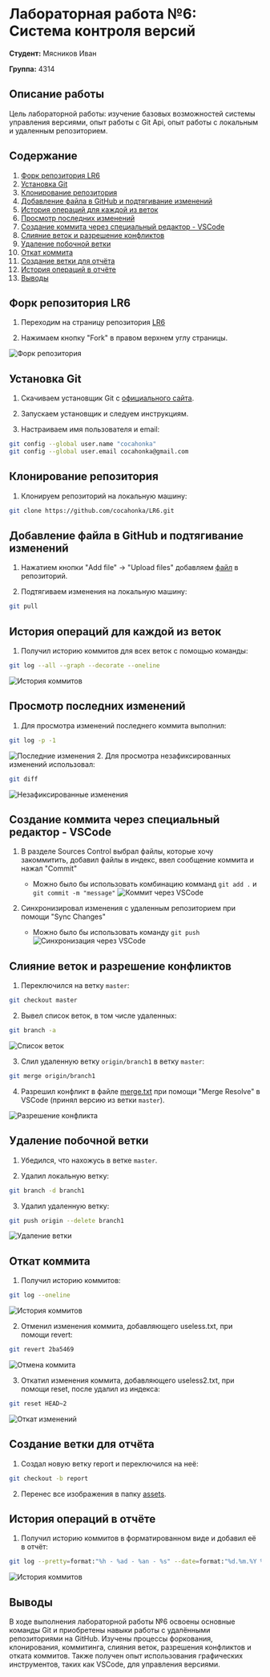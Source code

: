 # Лабораторная работа №6: Система контроля версий

**Студент:** Мясников Иван

**Группа:** 4314

## Описание работы

Цель лабораторной работы: изучение базовых возможностей системы
управления версиями, опыт работы с Git Api, опыт работы с локальным и
удаленным репозиторием.

## Содержание
1. [Форк репозитория LR6](#форк-репозитория-lr6)
2. [Установка Git](#установка-git)
3. [Клонирование репозитория](#клонирование-репозитория)
4. [Добавление файла в GitHub и подтягивание изменений](#добавление-файла-в-github-и-подтягивание-изменений)
5. [История операций для каждой из веток](#история-операций-для-каждой-из-веток)
6. [Просмотр последних изменений](#просмотр-последних-изменений)
7. [Создание коммита через специальный редактор - VSCode](#создание-коммита-через-специальный-редактор---vscode)
8. [Слияние веток и разрешение конфликтов](#слияние-веток-и-разрешение-конфликтов)
9. [Удаление побочной ветки](#удаление-побочной-ветки)
10. [Откат коммита](#откат-коммита)
11. [Создание ветки для отчёта](#создание-ветки-для-отчёта)
12. [История операций в отчёте](#история-операций-в-отчёте)
13. [Выводы](#выводы)


## Форк репозитория LR6
1. Переходим на страницу репозитория [LR6](https://github.com/Kurtyanik/LR6)

2. Нажимаем кнопку "Fork" в правом верхнем углу страницы.

![Форк репозитория](assets/1.create_fork.png)

## Установка Git
1. Скачиваем установщик Git с [официального сайта](https://git-scm.com/).

2. Запускаем установщик и следуем инструкциям.

3. Настраиваем имя пользователя и email:
```bash
git config --global user.name "cocahonka"
git config --global user.email cocahonka@gmail.com
```

## Клонирование репозитория
1. Клонируем репозиторий на локальную машину:
```bash
git clone https://github.com/cocahonka/LR6.git
```

## Добавление файла в GitHub и подтягивание изменений
1. Нажатием кнопки "Add file" -> "Upload files" добавляем [файл](assets/1.create_fork.png) в репозиторий.

2. Подтягиваем изменения на локальную машину:
```bash
git pull
```

## История операций для каждой из веток
1. Получил историю коммитов для всех веток с помощью команды:
```bash
git log --all --graph --decorate --oneline
```

![История коммитов](assets/2.history.png)

## Просмотр последних изменений
1. Для просмотра изменений последнего коммита выполнил:
```bash
git log -p -1
```

![Последние изменения](assets/3.last_changes.png)
2. Для просмотра незафиксированных изменений использовал:
```bash
git diff
```

![Незафиксированные изменения](assets/4.unstaged_changes.png)

## Создание коммита через специальный редактор - VSCode
1. В разделе Sources Control выбрал файлы, которые хочу закоммитить, добавил файлы в индекс, ввел сообщение коммита и нажал "Commit"
    - Можно было бы использовать комбинацию комманд `git add .` и `git commit -m "message"`
    ![Коммит через VSCode](assets/5.vscode_commit.png)

2. Синхронизировал изменения с удаленным репозиторием при помощи "Sync Changes"
    - Можно было бы использовать команду `git push`
    ![Синхронизация через VSCode](assets/6.vscode_sync_changes.png)

## Слияние веток и разрешение конфликтов
1. Переключился на ветку `master`:
```bash
git checkout master
```

2. Вывел список веток, в том числе удаленных:
```bash
git branch -a
```

![Список веток](assets/7.branches.png)

3. Слил удаленную ветку `origin/branch1` в ветку `master`:
```bash
git merge origin/branch1
```

4. Разрешил конфликт в файле [merge.txt](mergefile.txt) при помощи "Merge Resolve" в VSCode (принял версию из ветки `master`).

![Разрешение конфликта](assets/8.resolve_conflict.png)

## Удаление побочной ветки
1. Убедился, что нахожусь в ветке `master`.

2. Удалил локальную ветку:
```bash
git branch -d branch1
```

3. Удалил удаленную ветку:
```bash
git push origin --delete branch1
```

![Удаление ветки](assets/9.delete_branch.png)

## Откат коммита
1. Получил историю коммитов:
```bash
git log --oneline
```

![История коммитов](assets/10.log.png)

2. Отменил изменения коммита, добавляющего useless.txt, при помощи revert:
```bash
git revert 2ba5469
```

![Отмена коммита](assets/11.revert.png)

3. Откатил изменения коммита, добавляющего useless2.txt, при помощи reset, после удалил из индекса:
```bash
git reset HEAD~2
```

![Откат изменений](assets/12.reset.png)

## Создание ветки для отчёта
1. Создал новую ветку report и переключился на неё:
```bash
git checkout -b report
```
2. Перенес все изображения в папку [assets](assets/).

## История операций в отчёте
1. Получил историю коммитов в форматированном виде и добавил её в отчёт:
```bash
git log --pretty=format:"%h - %ad - %an - %s" --date=format:"%d.%m.%Y %H:%M:%S"
```

![История коммитов](assets/13.log_pretty.png)

## Выводы
В ходе выполнения лабораторной работы №6 освоены основные команды Git и приобретены навыки работы с удалёнными репозиториями на GitHub. Изучены процессы форкования, клонирования, коммитинга, слияния веток, разрешения конфликтов и отката коммитов. Также получен опыт использования графических инструментов, таких как VSCode, для управления версиями.
